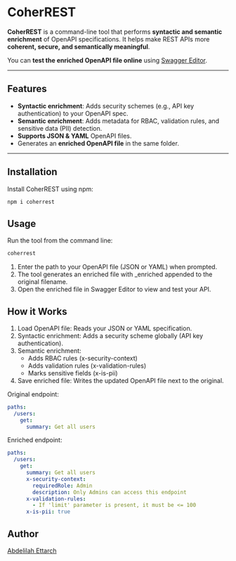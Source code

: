 ﻿# CoherREST


**CoherREST** is a command-line tool that performs **syntactic and semantic enrichment** of OpenAPI specifications. It helps make REST APIs more **coherent, secure, and semantically meaningful**.

You can **test the enriched OpenAPI file online** using [Swagger Editor](https://editor.swagger.io/).

---

## Features

- **Syntactic enrichment**: Adds security schemes (e.g., API key authentication) to your OpenAPI spec.  
- **Semantic enrichment**: Adds metadata for RBAC, validation rules, and sensitive data (PII) detection.  
- **Supports JSON & YAML** OpenAPI files.  
- Generates an **enriched OpenAPI file** in the same folder.

---

## Installation

Install CoherREST using npm:

```bash
npm i coherrest
```

## Usage

Run the tool from the command line:

```bash
coherrest
```
1. Enter the path to your OpenAPI file (JSON or YAML) when prompted.
2. The tool generates an enriched file with _enriched appended to the original filename.
3. Open the enriched file in Swagger Editor to view and test your API.


## How it Works

1. Load OpenAPI file: Reads your JSON or YAML specification.
2. Syntactic enrichment: Adds a security scheme globally (API key authentication).
3. Semantic enrichment:
   - Adds RBAC rules (x-security-context)
   - Adds validation rules (x-validation-rules)
   - Marks sensitive fields (x-is-pii)
4. Save enriched file: Writes the updated OpenAPI file next to the original.


Original endpoint:
```yaml
paths:
  /users:
    get:
      summary: Get all users
```

Enriched endpoint:
```yaml
paths:
  /users:
    get:
      summary: Get all users
      x-security-context:
        requiredRole: Admin
        description: Only Admins can access this endpoint
      x-validation-rules:
        - If 'limit' parameter is present, it must be <= 100
      x-is-pii: true
```

## Author

[Abdelilah Ettarch](https://github.com/e-abdelilah)



